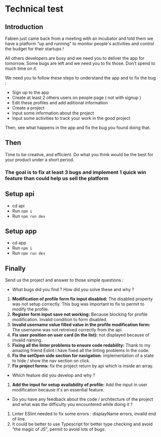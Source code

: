# Technical test

## Introduction

Fabien just came back from a meeting with an incubator and told them we have a platform “up and running” to monitor people's activities and control the budget for their startups !

All others developers are busy and we need you to deliver the app for tomorrow.
Some bugs are left and we need you to fix those. Don't spend to much time on it.

We need you to follow these steps to understand the app and to fix the bug : 
 - Sign up to the app
 - Create at least 2 others users on people page ( not with signup ) 
 - Edit these profiles and add aditional information 
 - Create a project
 - Input some information about the project
 - Input some activities to track your work in the good project
  
Then, see what happens in the app and fix the bug you found doing that.

## Then
Time to be creative, and efficient. Do what you think would be the best for your product under a short period.

### The goal is to fix at least 3 bugs and implement 1 quick win feature than could help us sell the platform

## Setup api

- cd api
- Run `npm i`
- Run `npm run dev`

## Setup app

- cd app
- Run `npm i`
- Run `npm run dev`

## Finally

Send us the project and answer to those simple questions : 
- What bugs did you find ? How did you solve these and why ? 
1. **Modification of profile form fix input disabled:** The disabled property was not setup correctly. This bug was important to fix to permit to modify the profile.
2. **Register form input save not working:** Because blocking for profile modification. Invalid condition to form disabled.
3. **Invalid username value filled value in the profile modification form:** The username was not retreived correctly from the api.
4. **Fix user position on user card (in the list):** not displayed because of invalid naming.
5. **Fixing all the linter problems to ensure code redability:** Thank to my amazing friend Eslint i have fixed all the linting problems in the code.
6. **Fix the setOpen side section for navigation**: implementation of a state to hide / show the nav section on click.
7. **Fix project forms:** fix the project return by api which is inside an array.
- Which feature did you develop and why ? 
1. **Add the input for setup availability of profile:** Add the input in user modification because it's an essential feature.

- Do you have any feedback about the code / architecture of the project and what was the difficulty you encountered while doing it ?
1. Linter ESlint needed to fix some errors : displayName errors, invalid end of line.
2. It could be better to use Typescript for better type checking and avoid "the magic of JS", permit to avoid lots of bugs.
